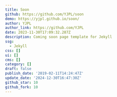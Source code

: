 ```yaml
---
title: Soon
github: https://github.com/YJPL/soon
demo: https://yjpl.github.io/soon/
author: YJPL
author_link: https://github.com/YJPL
date: 2023-11-30T17:09:32.287Z
description: Coming soon page template for Jekyll
ssg:
  - Jekyll
css: []
ui: []
cms: []
category: []
draft: false
publish_date: '2019-02-11T14:24:47Z'
update_date: '2024-12-30T16:47:30Z'
github_star: 10
github_fork: 10
---
```

